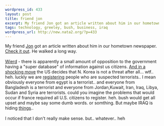 ```yaml
--- 
wordpress_id: 433
layout: post
title: friend jon
excerpt: My friend Jon got an article written about him in our hometown newspaper. Check it out. He walked a long way. Wierd - there is appare...
tags: technology, greeley, bush, business, iraq
wordpress_url: http://new.nata2.org/?p=433
---
```

My friend <a href="http://in5anity.org">Jon</a> got an article written about him in our hometown newspaper. <a href="http://www.greeleytrib.com/apps/pbcs.dll/article?Site=GR&amp;Date=20030116&amp;Category=OUTDOORS&amp;ArtNo=301150011&amp;Ref=AR&amp;SectionCat=FEATURES">Check it out</a>. He walked a long way.<br>
<br>
<a href="http://www.businessweek.com/technology/cnet/stories/980889.htm">Wierd</a> - there is apparently a small amount of opposition to the government having a "super database" of information against us citizens. <a href="http://www.washtimes.com/national/20030116-72466627.htm">And in a shocking move</a> the US decides that N. Korea is not a threat after all... wtf.. heh. luckly we are <a href="http://www.washingtonpost.com/wp-dyn/articles/A667-2003Jan16.html">registering</a> people who are suspected terrorists.. I mean obviously everyone from egypt is a terrorist.. and everyone from Bangladesh is a terrorist and everyone from Jordan,Kuwait, Iran, Iraq, Libya, Sudan and Syria are terrorists. could you imagine the problems that would occur if france required all U.S. citizens to register. heh. bush would get all upset and maybe say some dumb words. or somthing. But maybe IRAQ is hiding <a href="http://www.cnn.com/2003/WORLD/meast/01/16/sproject.irq.wrap/index.html">things</a>..<br>
<br>
I noticed that I don't really make sense. but.. whatever.. heh

